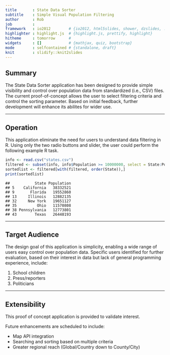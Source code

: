 ```yaml
---
title       : State Data Sorter
subtitle    : Simple Visual Population Filtering
author      : Rob
job         : 
framework   : io2012        # {io2012, html5slides, shower, dzslides, ...}
highlighter : highlight.js  # {highlight.js, prettify, highlight}
hitheme     : tomorrow      # 
widgets     : []            # {mathjax, quiz, bootstrap}
mode        : selfcontained # {standalone, draft}
knit        : slidify::knit2slides
---
```


## Summary

The State Data Sorter application has been designed to provide simple visibility and control over population data from standardized (i.e., CSV) files.  The current proof-of-concept allows the user to select filtering criteria and control the sorting parameter.  Based on initial feedback, further development will enhance its abilites for wider use.

---

## Operation

This application eliminate the need for users to understand data filtering in R.  Using only the two radio buttons and slider, the user could perform the following example R task.


```r
info <- read.csv("states.csv")
filtered <- subset(info, info$Population >= 10000000, select = State:Population)
sortedlist <- filtered[with(filtered, order(State)),]
print(sortedlist)
```

```
##           State Population
## 5    California   38332521
## 9       Florida   19552860
## 13     Illinois   12882135
## 32     New York   19651127
## 35         Ohio   11570808
## 38 Pennsylvania   12773801
## 43        Texas   26448193
```

---

## Target Audience

The design goal of this application is simplicity, enabling a wide range of users easy control over population data.  Specific users identified for further evaluation, based on their interest in data but lack of general programming experience, include:

1. School children
2. Press/reporters
3. Politicians

---

## Extensibility

This proof of concept application is provided to validate interest.

Future enhancements are scheduled to include:

- Map API integration
- Searching and sorting based on multiple criteria
- Greater regional reach (Global/Country down to County/City)

